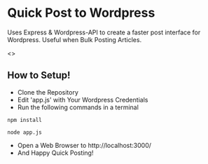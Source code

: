 # Quick Post to Wordpress

Uses Express & Wordpress-API to create a faster post interface for Wordpress.
Useful when Bulk Posting Articles.

<>

## How to Setup! ##
 * Clone the Repository
 * Edit 'app.js' with Your Wordpress Credentials
 * Run the following commands in a terminal

```
npm install
```

```
node app.js
```


 * Open a Web Browser to http://localhost:3000/
 * And Happy Quick Posting!
